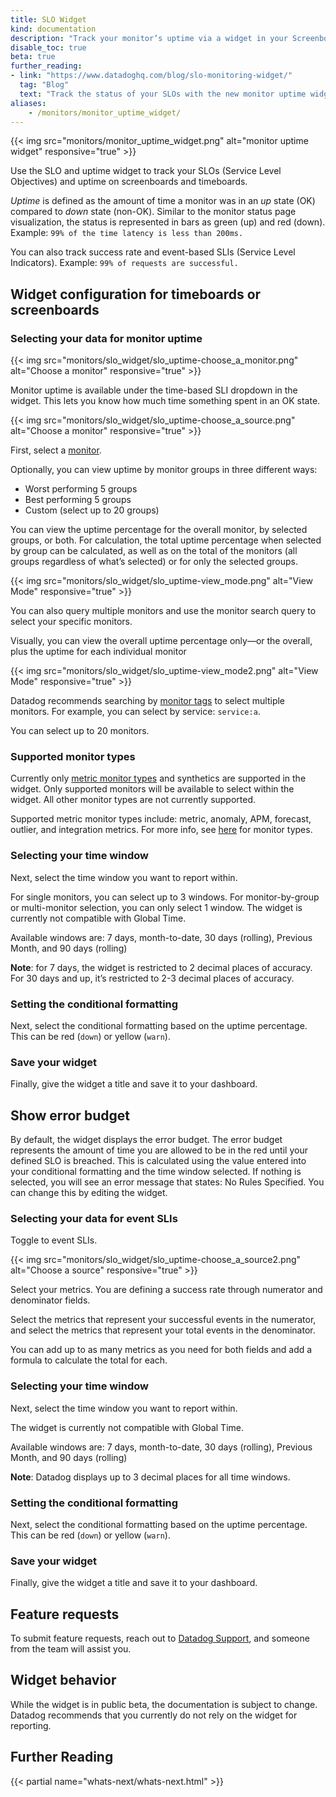 ```yaml
---
title: SLO Widget
kind: documentation
description: "Track your monitor’s uptime via a widget in your Screenboard"
disable_toc: true
beta: true
further_reading:
- link: "https://www.datadoghq.com/blog/slo-monitoring-widget/"
  tag: "Blog"
  text: "Track the status of your SLOs with the new monitor uptime widget"
aliases:
    - /monitors/monitor_uptime_widget/
---
```


{{< img src="monitors/monitor_uptime_widget.png" alt="monitor uptime widget" responsive="true" >}}

Use the SLO and uptime widget to track your SLOs (Service Level Objectives) and uptime on screenboards and timeboards.

*Uptime* is defined as the amount of time a monitor was in an *up* state (OK) compared to *down* state (non-OK). Similar to the monitor status page visualization, the status is represented in bars as green (up) and red (down). Example: `99% of the time latency is less than 200ms.`

You can also track success rate and event-based SLIs (Service Level Indicators). Example: `99% of requests are successful.`

## Widget configuration for timeboards or screenboards

### Selecting your data for monitor uptime

{{< img src="monitors/slo_widget/slo_uptime-choose_a_monitor.png" alt="Choose a monitor" responsive="true" >}}

Monitor uptime is available under the time-based SLI dropdown in the widget. This lets you know how much time something spent in an OK state.

{{< img src="monitors/slo_widget/slo_uptime-choose_a_source.png" alt="Choose a monitor" responsive="true" >}}

First, select a [monitor](#supported-monitor-types).

Optionally, you can view uptime by monitor groups in three different ways:

* Worst performing 5 groups
* Best performing 5 groups
* Custom (select up to 20 groups)

You can view the uptime percentage for the overall monitor, by selected groups, or both. For calculation, the total uptime percentage when selected by group can be calculated, as well as on the total of the monitors (all groups regardless of what’s selected) or for only the selected groups.

{{< img src="monitors/slo_widget/slo_uptime-view_mode.png" alt="View Mode" responsive="true" >}}

You can also query multiple monitors and use the monitor search query to select your specific monitors.

Visually, you can view the overall uptime percentage only—or the overall, plus the uptime for each individual monitor

{{< img src="monitors/slo_widget/slo_uptime-view_mode2.png" alt="View Mode" responsive="true" >}}

Datadog recommends searching by [monitor tags][1] to select multiple monitors. For example, you can select by service: `service:a`.

You can select up to 20 monitors.

### Supported monitor types

Currently only [metric monitor types][2] and synthetics are supported in the widget. Only supported monitors will be available to select within the widget. All other monitor types are not currently supported. 

Supported metric monitor types include: metric, anomaly, APM, forecast, outlier, and integration metrics. For more info, see [here][2] for monitor types.

### Selecting your time window

Next, select the time window you want to report within.

For single monitors, you can select up to 3 windows. For monitor-by-group or multi-monitor selection, you can only select 1 window. The widget is currently not compatible with Global Time.

Available windows are: 7 days, month-to-date, 30 days (rolling), Previous Month, and 90 days (rolling)

**Note**: for 7 days, the widget is restricted to 2 decimal places of accuracy. For 30 days and up, it’s restricted to 2-3 decimal places of accuracy.

### Setting the conditional formatting

Next, select the conditional formatting based on the uptime percentage. This can be red (`down`) or yellow (`warn`).

### Save your widget

Finally, give the widget a title and save it to your dashboard.

## Show error budget

By default, the widget displays the error budget. The error budget represents the amount of time you are allowed to be in the red until your defined SLO is breached. This is calculated using the value entered into your conditional formatting and the time window selected. If nothing is selected, you will see an error message that states: No Rules Specified. You can change this by editing the widget.

### Selecting your data for event SLIs

Toggle to event SLIs.

{{< img src="monitors/slo_widget/slo_uptime-choose_a_source2.png" alt="Choose a source" responsive="true" >}}

Select your metrics. You are defining a success rate through numerator and denominator fields.

Select the metrics that represent your successful events in the numerator, and select the metrics that represent your total events in the denominator.

You can add up to as many metrics as you need for both fields and add a formula to calculate the total for each. 

### Selecting your time window

Next, select the time window you want to report within. 

The widget is currently not compatible with Global Time.

Available windows are: 7 days, month-to-date, 30 days (rolling), Previous Month, and 90 days (rolling)

**Note**: Datadog displays up to 3 decimal places for all time windows.

### Setting the conditional formatting

Next, select the conditional formatting based on the uptime percentage. This can be red (`down`) or yellow (`warn`).

### Save your widget

Finally, give the widget a title and save it to your dashboard.


## Feature requests

To submit feature requests, reach out to [Datadog Support][3], and someone from the team will assist you.

## Widget behavior

While the widget is in public beta, the documentation is subject to change. Datadog recommends that you currently do not rely on the widget for reporting.

## Further Reading

{{< partial name="whats-next/whats-next.html" >}}

[1]: /tagging/using_tags/?tab=assignment#monitors
[2]: /api/?lang=python#create-a-monitor
[3]: /help
